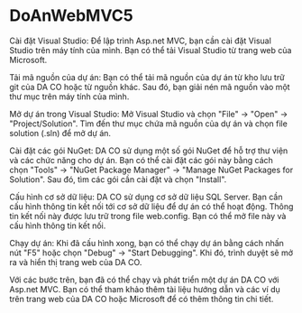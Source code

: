 # DoAnWebMVC5
Cài đặt Visual Studio: Để lập trình Asp.net MVC, bạn cần cài đặt Visual Studio trên máy tính của mình. Bạn có thể tải Visual Studio từ trang web của Microsoft.

Tải mã nguồn của dự án: Bạn có thể tải mã nguồn của dự án từ kho lưu trữ git của DA CO hoặc từ nguồn khác. Sau đó, bạn giải nén mã nguồn vào một thư mục trên máy tính của mình.

Mở dự án trong Visual Studio: Mở Visual Studio và chọn "File" -> "Open" -> "Project/Solution". Tìm đến thư mục chứa mã nguồn của dự án và chọn file solution (.sln) để mở dự án.

Cài đặt các gói NuGet: DA CO sử dụng một số gói NuGet để hỗ trợ thư viện và các chức năng cho dự án. Bạn có thể cài đặt các gói này bằng cách chọn "Tools" -> "NuGet Package Manager" -> "Manage NuGet Packages for Solution". Sau đó, tìm các gói cần cài đặt và chọn "Install".

Cấu hình cơ sở dữ liệu: DA CO sử dụng cơ sở dữ liệu SQL Server. Bạn cần cấu hình thông tin kết nối tới cơ sở dữ liệu để dự án có thể hoạt động. Thông tin kết nối này được lưu trữ trong file web.config. Bạn có thể mở file này và cấu hình thông tin kết nối.

Chạy dự án: Khi đã cấu hình xong, bạn có thể chạy dự án bằng cách nhấn nút "F5" hoặc chọn "Debug" -> "Start Debugging". Khi đó, trình duyệt sẽ mở ra và hiển thị trang web của DA CO.

Với các bước trên, bạn đã có thể chạy và phát triển một dự án DA CO với Asp.net MVC. Bạn có thể tham khảo thêm tài liệu hướng dẫn và các ví dụ trên trang web của DA CO hoặc Microsoft để có thêm thông tin chi tiết.
